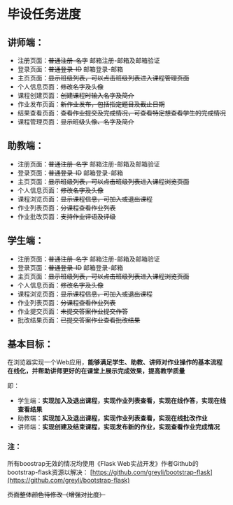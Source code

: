 # 毕设任务进度

## 讲师端：

* 注册页面：~~普通注册-名字~~ 邮箱注册-邮箱及邮箱验证
* 登录页面：~~普通登录-ID~~ 邮箱登录-邮箱
* 主页页面：~~显示班级列表，可以点击班级列表进入课程管理页面~~
* 个人信息页面：~~修改名字及头像~~
* 课程创建页面：~~创建课程时输入名字及简介~~
* 作业发布页面：~~新作业发布，包括指定题目及截止日期~~
* 结果查看页面：~~查看作业提交及完成情况，可查看特定想查看学生的完成情况~~
* 课程管理页面：~~显示班级头像、名字及简介~~

## 助教端：
* 注册页面：~~普通注册-名字~~ 邮箱注册-邮箱及邮箱验证
* 登录页面：~~普通登录-ID~~ 邮箱登录-邮箱
* 主页页面：~~显示班级列表，可以点击班级列表进入课程浏览页面~~
* 个人信息页面：~~修改名字及头像~~
* 课程浏览页面：~~显示课程信息，可加入或退出课程~~
* 作业列表页面：~~分课程查看作业列表~~
* 作业批改页面：~~支持作业评语及评级~~

## 学生端：
* 注册页面：~~普通注册-名字~~ 邮箱注册-邮箱及邮箱验证
* 登录页面：~~普通登录-ID~~ 邮箱登录-邮箱
* 主页页面：~~显示班级列表，可以点击班级列表进入课程浏览页面~~
* 个人信息页面：~~修改名字及头像~~
* 课程浏览页面：~~显示课程信息，可加入或退出课程~~
* 作业列表页面：~~分课程查看作业列表~~
* 作业提交页面：~~未提交答案作业提交作答~~
* 批改结果页面：~~已提交答案作业查看批改结果~~

## 基本目标：
在浏览器实现一个Web应用，**能够满足学生、助教、讲师对作业操作的基本流程在线化，并帮助讲师更好的在课堂上展示完成效果，提高教学质量**

即：
* 学生端：**实现加入及退出课程，实现作业列表查看，实现在线作答，实现在线查看结果**
* 助教端：**实现加入及退出课程，实现作业列表查看，实现在线批改作业**
* 讲师端：**实现创建及结束课程，实现发布新的作业，实现查看作业完成情况**

### 注：
所有boostrap无效的情况均使用《Flask Web实战开发》作者Github的bootstrap-flask资源以解决：
[https://github.com/greyli/bootstrap-flask](https://github.com/greyli/bootstrap-flask)

~~页面整体颜色待修改（增强对比度）~~

